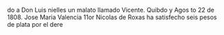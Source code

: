 do a Don Luis nielles un malato llamado Vicente. Quibdo y Agos
to 22 de 1808. Jose Maria Valencia
11or Nicolas de Roxas ha satisfecho seis pesos de plata por el dere